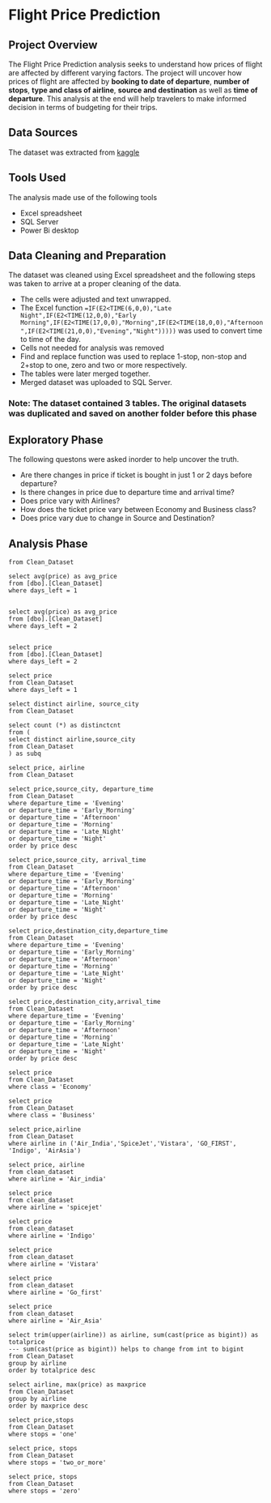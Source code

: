 # Flight Price Prediction

## Project Overview
The Flight Price Prediction analysis seeks to understand how prices of flight are affected by different varying factors. The project will uncover how prices of flight are affected by **booking to date of departure**, **number of stops**, **type and class of airline**, **source and destination** as well as **time of departure**. This analysis at the end will help travelers to make informed decision in terms of budgeting for their trips.

## Data Sources
The dataset was extracted from [kaggle](https://www.kaggle.com/datasets/shubhambathwal/flight-price-prediction/data)

## Tools Used
The analysis made use of the following tools
- Excel spreadsheet
- SQL Server
- Power Bi desktop

## Data Cleaning and Preparation
The dataset was cleaned using Excel spreadsheet and the following steps was taken to arrive at a proper cleaning of the data.
- The cells were adjusted and text unwrapped.  
- The Excel function ```=IF(E2<TIME(6,0,0),"Late Night",IF(E2<TIME(12,0,0),"Early Morning",IF(E2<TIME(17,0,0),"Morning",IF(E2<TIME(18,0,0),"Afternoon",IF(E2<TIME(21,0,0),"Evening","Night")))))``` was used to convert time to time of the day.
- Cells not needed for analysis was removed
- Find and replace function was used to replace 1-stop, non-stop and 2+stop to one, zero and two or more respectively.
- The tables were later merged together.
- Merged dataset was uploaded to SQL Server.
### Note: The dataset contained 3 tables. The original datasets was duplicated and saved on another folder before this phase 

## Exploratory Phase
The following questons were asked inorder to help uncover the truth.
- Are there changes in price if ticket is bought in just 1 or 2 days before departure?
- Is there changes in price due to departure time and arrival time?
- Does price vary with Airlines?
- How does the ticket price vary between Economy and Business class?
- Does price vary due to change in Source and Destination?

## Analysis Phase
```select *
from Clean_Dataset

select avg(price) as avg_price
from [dbo].[Clean_Dataset]
where days_left = 1


select avg(price) as avg_price
from [dbo].[Clean_Dataset]
where days_left = 2


select price
from [dbo].[Clean_Dataset]
where days_left = 2

select price
from Clean_Dataset
where days_left = 1

select distinct airline, source_city
from Clean_Dataset

select count (*) as distinctcnt
from (
select distinct airline,source_city
from Clean_Dataset
) as subq

select price, airline
from Clean_Dataset

select price,source_city, departure_time
from Clean_Dataset
where departure_time = 'Evening'
or departure_time = 'Early_Morning'
or departure_time = 'Afternoon'
or departure_time = 'Morning'
or departure_time = 'Late_Night'
or departure_time = 'Night'
order by price desc

select price,source_city, arrival_time
from Clean_Dataset
where departure_time = 'Evening'
or departure_time = 'Early_Morning'
or departure_time = 'Afternoon'
or departure_time = 'Morning'
or departure_time = 'Late_Night'
or departure_time = 'Night'
order by price desc

select price,destination_city,departure_time
from Clean_Dataset
where departure_time = 'Evening'
or departure_time = 'Early_Morning'
or departure_time = 'Afternoon'
or departure_time = 'Morning'
or departure_time = 'Late_Night'
or departure_time = 'Night'
order by price desc

select price,destination_city,arrival_time
from Clean_Dataset
where departure_time = 'Evening'
or departure_time = 'Early_Morning'
or departure_time = 'Afternoon'
or departure_time = 'Morning'
or departure_time = 'Late_Night'
or departure_time = 'Night'
order by price desc

select price
from Clean_Dataset
where class = 'Economy'

select price
from Clean_Dataset
where class = 'Business'

select price,airline
from Clean_Dataset
where airline in ('Air_India','SpiceJet','Vistara', 'GO_FIRST', 'Indigo', 'AirAsia')

select price, airline
from clean_dataset
where airline = 'Air_india'

select price
from clean_dataset
where airline = 'spicejet'

select price
from clean_dataset
where airline = 'Indigo'

select price
from clean_dataset
where airline = 'Vistara'

select price
from clean_dataset
where airline = 'Go_first'

select price
from clean_dataset
where airline = 'Air_Asia'

select trim(upper(airline)) as airline, sum(cast(price as bigint)) as totalprice
--- sum(cast(price as bigint)) helps to change from int to bigint
from Clean_Dataset
group by airline
order by totalprice desc

select airline, max(price) as maxprice
from Clean_Dataset
group by airline
order by maxprice desc

select price,stops
from Clean_Dataset
where stops = 'one'

select price, stops
from Clean_Dataset
where stops = 'two_or_more'

select price, stops
from Clean_Dataset
where stops = 'zero'
```
